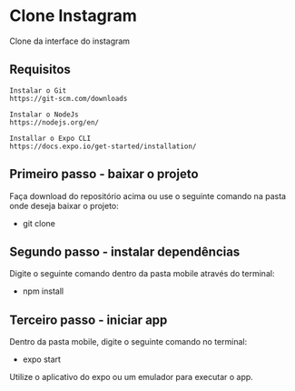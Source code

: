 # Clone Instagram
 Clone da interface do instagram

## Requisitos
    Instalar o Git
    https://git-scm.com/downloads

    Instalar o NodeJs
    https://nodejs.org/en/

    Installar o Expo CLI
    https://docs.expo.io/get-started/installation/

## Primeiro passo - baixar o projeto
Faça download do repositório acima ou use o seguinte comando na pasta onde deseja baixar o projeto:
 - git clone 

## Segundo passo - instalar dependências
Digite o seguinte comando dentro da pasta mobile através do terminal:
 - npm install

## Terceiro passo - iniciar app
Dentro da pasta mobile, digite o seguinte comando no terminal: 
 - expo start

Utilize o aplicativo do expo ou um emulador para executar o app.